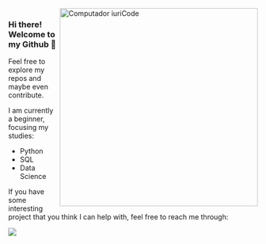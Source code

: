 
<img src="https://raw.githubusercontent.com/MicaelliMedeiros/micaellimedeiros/master/image/computer-illustration.png" min-width="400px" max-width="400px" width="400px" align="right" alt="Computador iuriCode">

<p align="left"> 
  <h3><b>Hi there! Welcome to my Github 🐙</b></h3>
  Feel free to explore my repos and maybe even contribute.
</p>

<p align="left">
I am currently a beginner, focusing my studies:

* Python
* SQL
* Data Science
  
</p>

<p align="left">
  
If you have some interesting project that you think I can help with, feel free to reach me through:
 
  <a href="https://www.linkedin.com/in/leticiabezerrag/" alt="Linkedin">
  <img src="https://img.shields.io/badge/-Linkedin-0e76a8?style=flat-square&logo=Linkedin&logoColor=white&link=https://www.linkedin.com/in/leticiabezerrag/" /></a>

</p>
